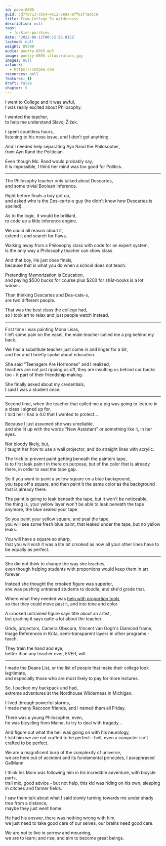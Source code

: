 ```yaml
---
id: poem-0895
guid: cd778713-c054-4012-8e93-aff61f7acbc9
title: From College To Wilderness
description: null
tags:
  - furkies-purrkies
date: '2022-08-13T00:52:56.815Z'
lastmod: null
weight: 89500
audio: poetry-0895.mp3
image: poetry-0895-illustration.jpg
images: null
artwork:
  - https://catpea.com
resources: null
features: {}
draft: false
chapter: 5
---
```


I went to College and it was awful,\
I was really excited about Philosophy.

I wanted the teacher,\
to help me understand Slavoj Žižek.

I spent countless hours,\
listening to his nose issue, and I don't get anything.

And I needed help separating Ayn Rand the Philosopher,\
from Ayn Rand the Politician.

Even though Ms. Rand would probably say,\
it is impossible, I think her mind was too good for Politics.

---

The Philosophy teacher only talked about Descartes,\
and some trivial Boolean inference.

Right before finals a boy got up,\
and asked who is the Des-carte-s guy (he didn't know how Descartes is spelled).

As to the logic, it would be brilliant,\
to code up a little inference engine.

We could all reason about it,\
extend it and search for flaws.

Walking away from a Philosophy class with code for an expert system,\
is the only way a Philosophy teacher can show class.

And that boy, He just does finals,\
because that is what you do when a school does not teach.

Pretending Memorization is Education,\
and paying $500 bucks for course plus $200 for sh\&t-books is a lot worse....

Than thinking Descartes and Des-cate-s,\
are two different people.

That was the best class the college had,\
so I took art to relax and just people watch instead.

---

First time I was painting Mona Lisas,\
I left some pain on the easel, the main teacher called me a pig behind my back.

We had a substitute teacher just come in and linger for a bit,\
and her and I briefly spoke about education.

She said "Teenagers Are Hormones" and I realized,\
teachers are not just ripping us off, they are insulting us behind our backs too - it part of their friendship making.

She finally asked about my credentials,\
I said I was a student once.

---

Second time, when the teacher that called me a pig was going to lecture in a class I signed up for,\
I told her I had a 4.0 that I wanted to protect...

Because I just assumed she was unreliable,\
and she lit up with the words "New Assistant" or something like it, in her eyes.

Not bloody likely, but,\
I taught her how to use a wall projector, and do straight lines with acrylic.

The trick to prevent paint getting beneath the painters tape,\
is to first leak pain t in there on purpose, but of the color that is already there, in order to seal the tape gap.

So if you want to paint a yellow square on a blue background,\
you tape off a square, and then paint it the same color as the background that is already there.

The paint is going to leak beneath the tape, but it won't be noticeable,\
the thing is, your yellow layer won't be able to leak beneath the tape anymore, the blue sealed your tape.

So you paint your yellow square, and peal the tape,\
you will see some fresh blue paint, that leaked under the tape, but no yellow leaks.

You will have a square so sharp,\
that you will wish it was a lite bit crooked as now all your other lines have to be equally as perfect.

---

She did not think to change the way she teaches,\
even though helping students with proportions would keep them in art forever.

Instead she thought the crooked figure was superior,\
she was pushing untrained students to doodle, and she'd grade that.

Where what they needed was [help with proportion tools](https://www.youtube.com/watch?v=bKtURFkwX6k),\
so that they could move past it, and into tone and color.

A crooked untrained figure says title about an artist,\
but grading it says quite a lot about the teacher.

Grids, projectors, Camera Obscura, Vincent van Gogh's Diamond frame,\
Image References in Krita, semi-transparent layers in other programs - teach.

They train the hand and eye,\
better than any teacher ever, EVER, will.

---

I made the Deans List, or the list of people that make their college look legitimate,\
and especially those who are most likely to pay for more lectures.

So, I packed my backpack and had,\
extreme adventures at the Nordhouse Wilderness in Michigan.

I lived through powerful storms,\
I made many Raccoon friends, and I named them all Friday.

There was a young Philosopher, even,\
he was bicycling from Maine, to try to deal with tragedy...

And figure out what the hell was going on with his neurology,\
I told him we are not crafted to be perfect - hell, even a computer isn't crafted to be perfect.

We are a magnificent burp of the complexity of universe,\
we are here out of accident and its fundamental principles, I paraphrased GelMann

I think his Mom was following him in his incredible adventure, with bicycle parts,\
trail mix, good advice - but not help, this kid was riding on his own, sleeping in ditches and farmer fields.

I saw them talk about what I said slowly turning towards me under shady tree from a distance,\
maybe they just went home.

He had his answer, there was nothing wrong with him,\
we just need to take good care of our selves, our brains need good care.

We are not to live in sorrow and mourning,\
we are to learn; and rise; and aim to become great beings.
